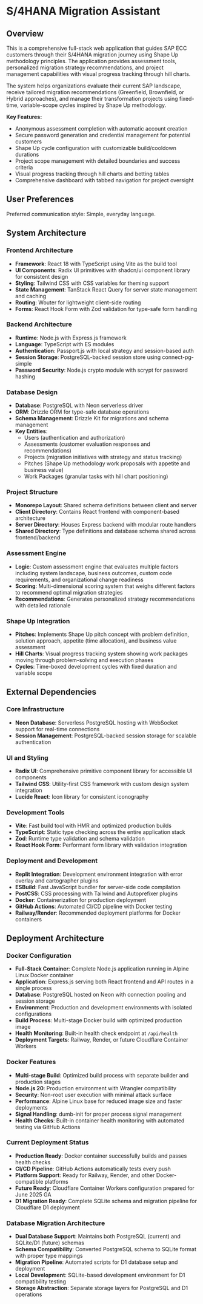 # S/4HANA Migration Assistant

## Overview

This is a comprehensive full-stack web application that guides SAP ECC customers through their S/4HANA migration journey using Shape Up methodology principles. The application provides assessment tools, personalized migration strategy recommendations, and project management capabilities with visual progress tracking through hill charts.

The system helps organizations evaluate their current SAP landscape, receive tailored migration recommendations (Greenfield, Brownfield, or Hybrid approaches), and manage their transformation projects using fixed-time, variable-scope cycles inspired by Shape Up methodology.

**Key Features:**
- Anonymous assessment completion with automatic account creation
- Secure password generation and credential management for potential customers
- Shape Up cycle configuration with customizable build/cooldown durations
- Project scope management with detailed boundaries and success criteria
- Visual progress tracking through hill charts and betting tables
- Comprehensive dashboard with tabbed navigation for project oversight

## User Preferences

Preferred communication style: Simple, everyday language.

## System Architecture

### Frontend Architecture
- **Framework**: React 18 with TypeScript using Vite as the build tool
- **UI Components**: Radix UI primitives with shadcn/ui component library for consistent design
- **Styling**: Tailwind CSS with CSS variables for theming support
- **State Management**: TanStack React Query for server state management and caching
- **Routing**: Wouter for lightweight client-side routing
- **Forms**: React Hook Form with Zod validation for type-safe form handling

### Backend Architecture
- **Runtime**: Node.js with Express.js framework
- **Language**: TypeScript with ES modules
- **Authentication**: Passport.js with local strategy and session-based auth
- **Session Storage**: PostgreSQL-backed session store using connect-pg-simple
- **Password Security**: Node.js crypto module with scrypt for password hashing

### Database Design
- **Database**: PostgreSQL with Neon serverless driver
- **ORM**: Drizzle ORM for type-safe database operations
- **Schema Management**: Drizzle Kit for migrations and schema management
- **Key Entities**:
  - Users (authentication and authorization)
  - Assessments (customer evaluation responses and recommendations)
  - Projects (migration initiatives with strategy and status tracking)
  - Pitches (Shape Up methodology work proposals with appetite and business value)
  - Work Packages (granular tasks with hill chart positioning)

### Project Structure
- **Monorepo Layout**: Shared schema definitions between client and server
- **Client Directory**: Contains React frontend with component-based architecture
- **Server Directory**: Houses Express backend with modular route handlers
- **Shared Directory**: Type definitions and database schema shared across frontend/backend

### Assessment Engine
- **Logic**: Custom assessment engine that evaluates multiple factors including system landscape, business outcomes, custom code requirements, and organizational change readiness
- **Scoring**: Multi-dimensional scoring system that weighs different factors to recommend optimal migration strategies
- **Recommendations**: Generates personalized strategy recommendations with detailed rationale

### Shape Up Integration
- **Pitches**: Implements Shape Up pitch concept with problem definition, solution approach, appetite (time allocation), and business value assessment
- **Hill Charts**: Visual progress tracking system showing work packages moving through problem-solving and execution phases
- **Cycles**: Time-boxed development cycles with fixed duration and variable scope

## External Dependencies

### Core Infrastructure
- **Neon Database**: Serverless PostgreSQL hosting with WebSocket support for real-time connections
- **Session Management**: PostgreSQL-backed session storage for scalable authentication

### UI and Styling
- **Radix UI**: Comprehensive primitive component library for accessible UI components
- **Tailwind CSS**: Utility-first CSS framework with custom design system integration
- **Lucide React**: Icon library for consistent iconography

### Development Tools
- **Vite**: Fast build tool with HMR and optimized production builds
- **TypeScript**: Static type checking across the entire application stack
- **Zod**: Runtime type validation and schema validation
- **React Hook Form**: Performant form library with validation integration

### Deployment and Development
- **Replit Integration**: Development environment integration with error overlay and cartographer plugins
- **ESBuild**: Fast JavaScript bundler for server-side code compilation
- **PostCSS**: CSS processing with Tailwind and Autoprefixer plugins
- **Docker**: Containerization for production deployment
- **GitHub Actions**: Automated CI/CD pipeline with Docker testing
- **Railway/Render**: Recommended deployment platforms for Docker containers

## Deployment Architecture

### Docker Configuration
- **Full-Stack Container**: Complete Node.js application running in Alpine Linux Docker container
- **Application**: Express.js serving both React frontend and API routes in a single process
- **Database**: PostgreSQL hosted on Neon with connection pooling and session storage
- **Environment**: Production and development environments with isolated configurations
- **Build Process**: Multi-stage Docker build with optimized production image
- **Health Monitoring**: Built-in health check endpoint at `/api/health`
- **Deployment Targets**: Railway, Render, or future Cloudflare Container Workers

### Docker Features
- **Multi-stage Build**: Optimized build process with separate builder and production stages
- **Node.js 20**: Production environment with Wrangler compatibility
- **Security**: Non-root user execution with minimal attack surface
- **Performance**: Alpine Linux base for reduced image size and faster deployments
- **Signal Handling**: dumb-init for proper process signal management
- **Health Checks**: Built-in container health monitoring with automated testing via GitHub Actions

### Current Deployment Status
- **Production Ready**: Docker container successfully builds and passes health checks
- **CI/CD Pipeline**: GitHub Actions automatically tests every push
- **Platform Support**: Ready for Railway, Render, and other Docker-compatible platforms
- **Future Ready**: Cloudflare Container Workers configuration prepared for June 2025 GA
- **D1 Migration Ready**: Complete SQLite schema and migration pipeline for Cloudflare D1 deployment

### Database Migration Architecture
- **Dual Database Support**: Maintains both PostgreSQL (current) and SQLite/D1 (future) schemas
- **Schema Compatibility**: Converted PostgreSQL schema to SQLite format with proper type mappings
- **Migration Pipeline**: Automated scripts for D1 database setup and deployment
- **Local Development**: SQLite-based development environment for D1 compatibility testing
- **Storage Abstraction**: Separate storage layers for PostgreSQL and D1 operations